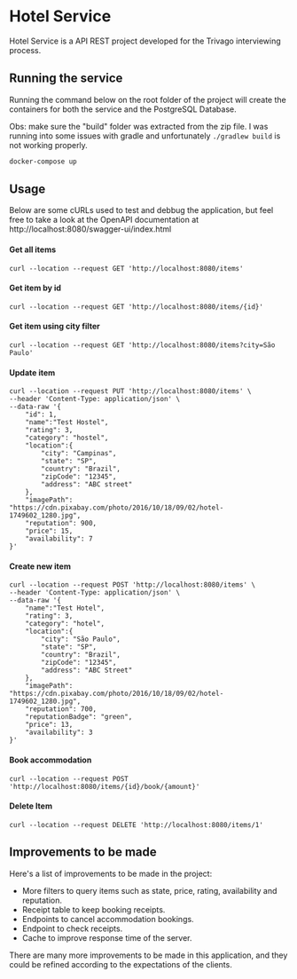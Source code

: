 # Hotel Service
Hotel Service is a API REST project developed for the Trivago interviewing process.

## Running the service

Running the command below on the root folder of the project will create the containers for both the 
service and the PostgreSQL Database.

Obs: make sure the "build" folder was extracted from the zip file. I was running into some issues with gradle and unfortunately `./gradlew build` is not working properly.
```bash
docker-compose up
```

## Usage
Below are some cURLs used to test and debbug the application, 
but feel free to take a look at the OpenAPI documentation at http://localhost:8080/swagger-ui/index.html

#### Get all items
```agsl
curl --location --request GET 'http://localhost:8080/items'
```

#### Get item by id
```agsl
curl --location --request GET 'http://localhost:8080/items/{id}'
```

#### Get item using city filter
```agsl
curl --location --request GET 'http://localhost:8080/items?city=São Paulo'
```

#### Update item
```agsl
curl --location --request PUT 'http://localhost:8080/items' \
--header 'Content-Type: application/json' \
--data-raw '{
    "id": 1,
    "name":"Test Hostel",
    "rating": 3,
    "category": "hostel",
    "location":{
        "city": "Campinas",
        "state": "SP",
        "country": "Brazil",
        "zipCode": "12345",
        "address": "ABC street"
    },
    "imagePath": "https://cdn.pixabay.com/photo/2016/10/18/09/02/hotel-1749602_1280.jpg",
    "reputation": 900,
    "price": 15,
    "availability": 7
}'
```

#### Create new item
```agsl
curl --location --request POST 'http://localhost:8080/items' \
--header 'Content-Type: application/json' \
--data-raw '{
    "name":"Test Hotel",
    "rating": 3,
    "category": "hotel",
    "location":{
        "city": "São Paulo",
        "state": "SP",
        "country": "Brazil",
        "zipCode": "12345",
        "address": "ABC Street"
    },
    "imagePath": "https://cdn.pixabay.com/photo/2016/10/18/09/02/hotel-1749602_1280.jpg",
    "reputation": 700,
    "reputationBadge": "green",
    "price": 13,
    "availability": 3
}'
```

#### Book accommodation
```agsl
curl --location --request POST 'http://localhost:8080/items/{id}/book/{amount}'
```

#### Delete Item
```agsl
curl --location --request DELETE 'http://localhost:8080/items/1'
```

## Improvements to be made
Here's a list of improvements to be made in the project:
 - More filters to query items such as state, price, rating, availability and reputation.
 - Receipt table to keep booking receipts.
 - Endpoints to cancel accommodation bookings.
 - Endpoint to check receipts.
 - Cache to improve response time of the server.

There are many more improvements to be made in this application, and they could be 
refined according to the expectations of the clients.